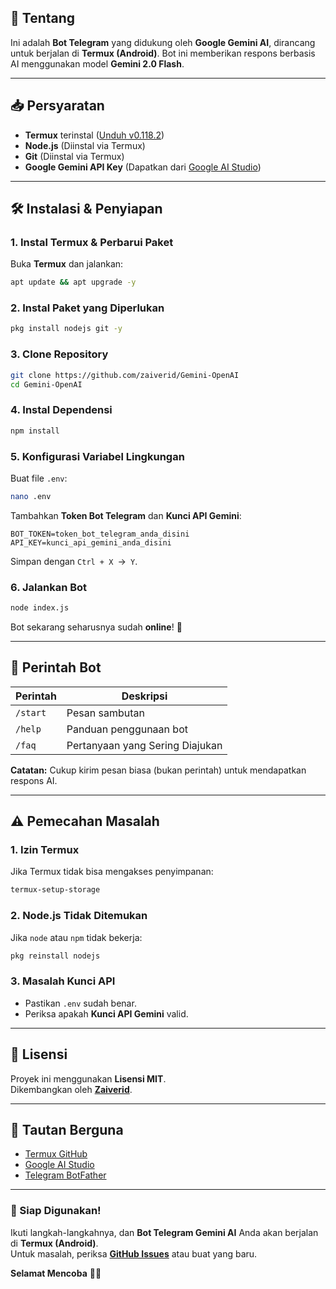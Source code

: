 

## **📌 Tentang**
Ini adalah **Bot Telegram** yang didukung oleh **Google Gemini AI**, dirancang untuk berjalan di **Termux (Android)**. Bot ini memberikan respons berbasis AI menggunakan model **Gemini 2.0 Flash**.

---

## **📥 Persyaratan**
- **Termux** terinstal ([Unduh v0.118.2](https://github.com/termux/termux-app/releases/tag/v0.118.2))
- **Node.js** (Diinstal via Termux)
- **Git** (Diinstal via Termux)
- **Google Gemini API Key** (Dapatkan dari [Google AI Studio](https://aistudio.google.com/))

---

## **🛠 Instalasi & Penyiapan**
### **1. Instal Termux & Perbarui Paket**
Buka **Termux** dan jalankan:
```bash
apt update && apt upgrade -y
```

### **2. Instal Paket yang Diperlukan**
```bash
pkg install nodejs git -y
```

### **3. Clone Repository**
```bash
git clone https://github.com/zaiverid/Gemini-OpenAI
cd Gemini-OpenAI
```

### **4. Instal Dependensi**
```bash
npm install
```

### **5. Konfigurasi Variabel Lingkungan**
Buat file `.env`:
```bash
nano .env
```
Tambahkan **Token Bot Telegram** dan **Kunci API Gemini**:
```env
BOT_TOKEN=token_bot_telegram_anda_disini
API_KEY=kunci_api_gemini_anda_disini
```
Simpan dengan `Ctrl + X `→` Y`.

### **6. Jalankan Bot**
```bash
node index.js
```
Bot sekarang seharusnya sudah **online**! 🚀

---

## **🤖 Perintah Bot**
| Perintah | Deskripsi |
|---------|-------------|
| `/start` | Pesan sambutan |
| `/help`  | Panduan penggunaan bot |
| `/faq`   | Pertanyaan yang Sering Diajukan |

**Catatan:** Cukup kirim pesan biasa (bukan perintah) untuk mendapatkan respons AI.

---

## **⚠️ Pemecahan Masalah**
### **1. Izin Termux**
Jika Termux tidak bisa mengakses penyimpanan:
```bash
termux-setup-storage
```

### **2. Node.js Tidak Ditemukan**
Jika `node` atau `npm` tidak bekerja:
```bash
pkg reinstall nodejs
```

### **3. Masalah Kunci API**
- Pastikan `.env` sudah benar.
- Periksa apakah **Kunci API Gemini** valid.

---

## **📜 Lisensi**
Proyek ini menggunakan **Lisensi MIT**.  
Dikembangkan oleh **[Zaiverid](https://github.com/zaiverid)**.

---

## **🔗 Tautan Berguna**
- [Termux GitHub](https://github.com/termux/termux-app)
- [Google AI Studio](https://aistudio.google.com/)
- [Telegram BotFather](https://t.me/BotFather)

---

### **🎉 Siap Digunakan!**
Ikuti langkah-langkahnya, dan **Bot Telegram Gemini AI** Anda akan berjalan di **Termux (Android)**.  
Untuk masalah, periksa **[GitHub Issues](https://github.com/zaiverid/Gemini-OpenAI/issues)** atau buat yang baru.  

**Selamat Mencoba** 👨‍💻
